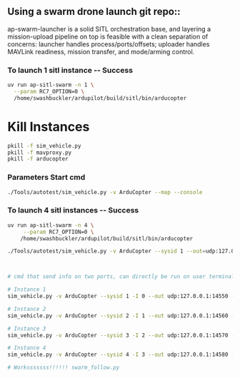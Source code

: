 ## Using a swarm drone launch git repo::

ap-swarm-launcher is a solid SITL orchestration base, and layering a mission-upload pipeline on top is feasible with a clean separation of concerns: launcher handles process/ports/offsets; uploader handles MAVLink readiness, mission transfer, and mode/arming control.

### To launch 1 sitl instance -- Success
```bash
uv run ap-sitl-swarm -n 1 \
  --param RC7_OPTION=0 \
  /home/swashbuckler/ardupilot/build/sitl/bin/arducopter
```

# Kill Instances 
```bash
pkill -f sim_vehicle.py
pkill -f mavproxy.py
pkill -f arducopter
```
### Parameters Start cmd 
```bash
./Tools/autotest/sim_vehicle.py -v ArduCopter --map --console
```

### To launch 4 sitl instances -- Success
```bash
uv run ap-sitl-swarm -n 4 \
     --param RC7_OPTION=0 \
    /home/swashbuckler/ardupilot/build/sitl/bin/arducopter
```

```bash
./Tools/autotest/sim_vehicle.py -v ArduCopter --sysid 1 --out=udp:127.0.0.1:14550 --console



# cmd that send info on two ports, can directly be run on user terminal,, Hell yeah fkiing worksssss(Note keep the ports 10 units apart)

# Instance 1
sim_vehicle.py -v ArduCopter --sysid 1 -I 0 --out udp:127.0.0.1:14550 --out udp:127.0.0.1:14551

# Instance 2
sim_vehicle.py -v ArduCopter --sysid 2 -I 1 --out udp:127.0.0.1:14560 --out udp:127.0.0.1:14561

# Instance 3
sim_vehicle.py -v ArduCopter --sysid 3 -I 2 --out udp:127.0.0.1:14570 --out udp:127.0.0.1:14571

# Instance 4
sim_vehicle.py -v ArduCopter --sysid 4 -I 3 --out udp:127.0.0.1:14580 --out udp:127.0.0.1:14581

# Worksssssss!!!!!! swarm_follow.py
```